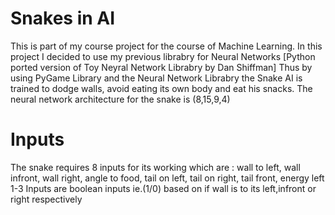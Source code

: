 # Snakes in AI

This is part of my course project for the course of Machine Learning. In this project I decided to use my previous librabry for Neural Networks [Python ported version of Toy Neyral Network Librabry by Dan Shiffman]
Thus by using PyGame Library and the Neural Network Librabry the Snake AI is trained to dodge walls, avoid eating its own body and eat his snacks.
The neural network architecture for the snake is (8,15,9,4)

# Inputs
The snake requires 8 inputs for its working which are : wall to left, wall infront, wall right, angle to food, tail on left, tail on right, tail front, energy left
1-3 Inputs are boolean inputs ie.(1/0) based on if wall is to its left,infront or right respectively
